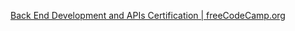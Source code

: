 
[Back End Development and APIs Certification | freeCodeCamp.org](https://www.freecodecamp.org/learn/back-end-development-and-apis)
